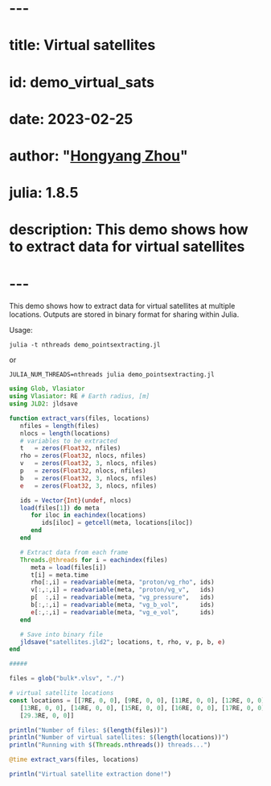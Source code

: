 # ---
# title: Virtual satellites
# id: demo_virtual_sats
# date: 2023-02-25
# author: "[Hongyang Zhou](https://github.com/henry2004y)"
# julia: 1.8.5
# description: This demo shows how to extract data for virtual satellites
# ---

This demo shows how to extract data for virtual satellites at multiple locations.
Outputs are stored in binary format for sharing within Julia.

Usage:
```shell
julia -t nthreads demo_pointsextracting.jl
```
or
```shell
JULIA_NUM_THREADS=nthreads julia demo_pointsextracting.jl
```

```julia
using Glob, Vlasiator
using Vlasiator: RE # Earth radius, [m]
using JLD2: jldsave

function extract_vars(files, locations)
   nfiles = length(files)
   nlocs = length(locations)
   # variables to be extracted
   t   = zeros(Float32, nfiles)
   rho = zeros(Float32, nlocs, nfiles)
   v   = zeros(Float32, 3, nlocs, nfiles)
   p   = zeros(Float32, nlocs, nfiles)
   b   = zeros(Float32, 3, nlocs, nfiles)
   e   = zeros(Float32, 3, nlocs, nfiles)

   ids = Vector{Int}(undef, nlocs)
   load(files[1]) do meta
      for iloc in eachindex(locations)
         ids[iloc] = getcell(meta, locations[iloc])
      end
   end

   # Extract data from each frame
   Threads.@threads for i = eachindex(files)
      meta = load(files[i])
      t[i] = meta.time
      rho[:,i] = readvariable(meta, "proton/vg_rho", ids)
      v[:,:,i] = readvariable(meta, "proton/vg_v",   ids)
      p[  :,i] = readvariable(meta, "vg_pressure",   ids)
      b[:,:,i] = readvariable(meta, "vg_b_vol",      ids)
      e[:,:,i] = readvariable(meta, "vg_e_vol",      ids)
   end

   # Save into binary file
   jldsave("satellites.jld2"; locations, t, rho, v, p, b, e)
end

#####

files = glob("bulk*.vlsv", "./")

# virtual satellite locations
const locations = [[7RE, 0, 0], [9RE, 0, 0], [11RE, 0, 0], [12RE, 0, 0],
   [13RE, 0, 0], [14RE, 0, 0], [15RE, 0, 0], [16RE, 0, 0], [17RE, 0, 0],
   [29.3RE, 0, 0]]

println("Number of files: $(length(files))")
println("Number of virtual satellites: $(length(locations))")
println("Running with $(Threads.nthreads()) threads...")

@time extract_vars(files, locations)

println("Virtual satellite extraction done!")
```